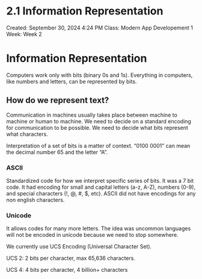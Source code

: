 # 2.1 Information Representation

Created: September 30, 2024 4:24 PM
Class: Modern App Developement 1
Week: Week 2

# Information Representation

Computers work only with bits (binary 0s and 1s). Everything in computers, like numbers and letters, can be represented by bits.

## How do we represent text?

Communication in machines usually takes place between machine to machine or human to machine. We need to decide on a standard encoding for communication to be possible. We need to decide what bits represent what characters.

Interpretation of a set of bits is a matter of context. “0100 0001” can mean the decimal number 65 and the letter “A”.

### ASCII

Standardized code for how we interpret specific series of bits. It was a 7 bit code. It had encoding for small and capital letters (a-z, A-Z), numbers (0-9), and special characters (!, @, #, $, etc). 
ASCII did not have encodings for any non english characters.

### Unicode

It allows codes for many more letters. The idea was uncommon languages will not be encoded in unicode because we need to stop somewhere. 

We currently use UCS Encoding (Universal Character Set).

UCS 2: 2 bits per character, max 65,636 characters.

UCS 4: 4 bits per character, 4 billion+ characters